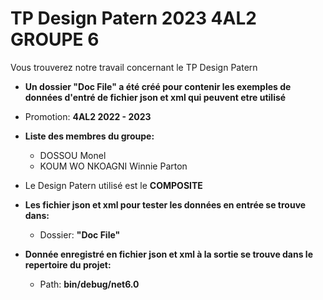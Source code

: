 # TP Design Patern 2023 4AL2 GROUPE 6

Vous trouverez notre travail concernant le TP Design Patern
* **Un dossier "Doc File" a été créé pour contenir les exemples de données d'entré de fichier json et xml qui peuvent etre utilisé**

* Promotion: **4AL2 2022 - 2023**

* **Liste des membres du groupe:**
    * DOSSOU Monel
    * KOUM WO NKOAGNI Winnie Parton

* Le Design Patern utilisé est le **COMPOSITE**

* **Les fichier json et xml pour tester les données en entrée se trouve dans:**
    * Dossier: **"Doc File"**

* **Donnée enregistré en fichier json et xml à la sortie se trouve dans le repertoire du projet:**
    * Path: **bin/debug/net6.0**
